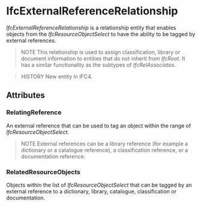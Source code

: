 # IfcExternalReferenceRelationship

_IfcExternalReferenceRelationship_ is a relationship entity that enables objects from the _IfcResourceObjectSelect_ to have the ability to be tagged by external references.<!-- end of definition -->

> NOTE This relationship is used to assign classification, library or document information to entities that do not inherit from _IfcRoot_. It has a similar functionality as the subtypes of _IfcRelAssociates_.

> HISTORY New entity in IFC4.

## Attributes

### RelatingReference
An external reference that can be used to tag an object within the range of _IfcResourceObjectSelect_.

> NOTE External references can be a library reference (for example a dictionary or a catalogue reference), a classification reference, or a documentation reference.
>

### RelatedResourceObjects
Objects within the list of _IfcResourceObjectSelect_ that can be tagged by an external reference to a dictionary, library, catalogue, classification or documentation.
